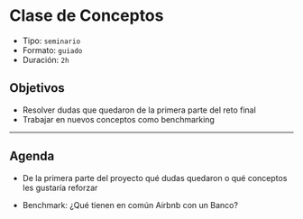 # Clase de Conceptos

- Tipo: `seminario`
- Formato: `guiado`
- Duración: `2h`

## Objetivos

- Resolver dudas que quedaron de la primera parte del reto final
- Trabajar en nuevos conceptos como benchmarking

***

## Agenda

- De la primera parte del proyecto qué dudas quedaron o qué conceptos les
  gustaría reforzar

- Benchmark: ¿Qué tienen en común Airbnb con un Banco?
